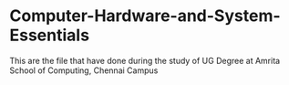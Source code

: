 # Computer-Hardware-and-System-Essentials
This are the file that have done during the study of UG Degree at Amrita School of Computing, Chennai Campus
